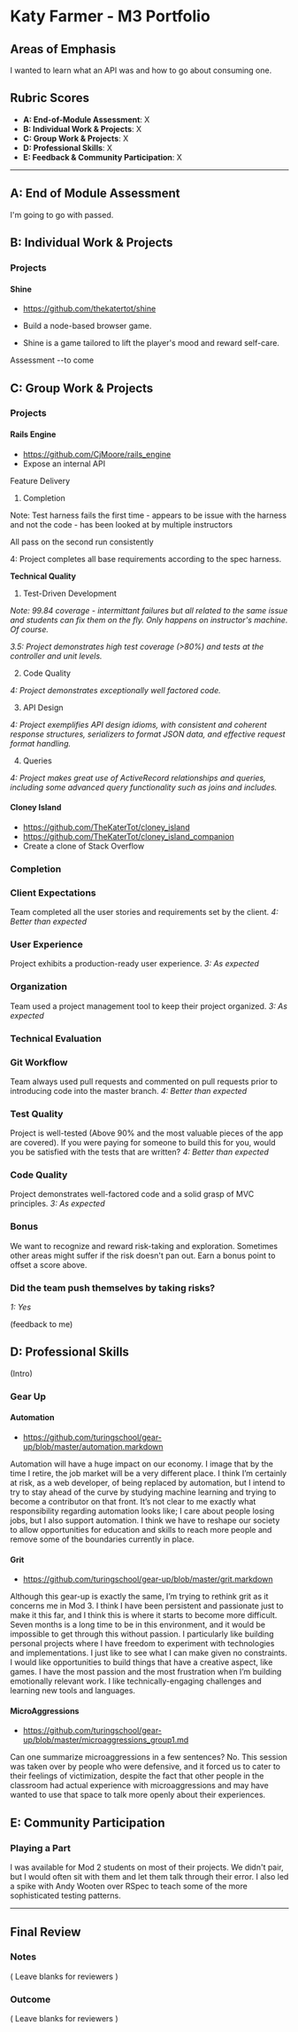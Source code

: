 # Katy Farmer - M3 Portfolio

## Areas of Emphasis

I wanted to learn what an API was and how to go about consuming one.

## Rubric Scores

* **A: End-of-Module Assessment**: X
* **B: Individual Work & Projects**: X
* **C: Group Work & Projects**: X
* **D: Professional Skills**: X
* **E: Feedback & Community Participation**: X

-----------------------

## A: End of Module Assessment

I'm going to go with passed.


## B: Individual Work & Projects
### Projects

#### Shine

* https://github.com/thekatertot/shine
* Build a node-based browser game.

* Shine is a game tailored to lift the player's mood and reward self-care.

Assessment --to come


## C: Group Work & Projects

### Projects

#### Rails Engine

* https://github.com/CjMoore/rails_engine
* Expose an internal API

Feature Delivery
1. Completion

Note: Test harness fails the first time - appears to be issue with the harness and not the code - has been looked at by multiple instructors

All pass on the second run consistently

4: Project completes all base requirements according to the spec harness.

**Technical Quality**

1. Test-Driven Development

  *Note: 99.84 coverage - intermittant failures but all related to the same issue and students can fix them on the fly. Only   happens on instructor's machine. Of course.*

  *3.5: Project demonstrates high test coverage (>80%) and tests at the controller and unit levels.*
  
2. Code Quality

  *4: Project demonstrates exceptionally well factored code.*
  
3. API Design

  *4: Project exemplifies API design idioms, with consistent and coherent response structures, serializers to format JSON data, and effective request format handling.*
  
4. Queries

  *4: Project makes great use of ActiveRecord relationships and queries, including some advanced query functionality such as      joins and includes.*


#### Cloney Island

* https://github.com/TheKaterTot/cloney_island
* https://github.com/TheKaterTot/cloney_island_companion
* Create a clone of Stack Overflow

### Completion

### Client Expectations

Team completed all the user stories and requirements set by the client.
*4: Better than expected*

### User Experience

Project exhibits a production-ready user experience.
*3: As expected*

### Organization

Team used a project management tool to keep their project organized.
*3: As expected*

### Technical Evaluation

### Git Workflow

Team always used pull requests and commented on pull requests prior to introducing code into the master branch.
*4: Better than expected*

### Test Quality

Project is well-tested (Above 90% and the most valuable pieces of the app are covered). If you were paying for someone to build this for you, would you be satisfied with the tests that are written?
*4: Better than expected*

### Code Quality

Project demonstrates well-factored code and a solid grasp of MVC principles.
*3: As expected*

### Bonus

We want to recognize and reward risk-taking and exploration. Sometimes other areas might suffer if the risk doesn't pan out. Earn a bonus point to offset a score above.

### Did the team push themselves by taking risks?
*1: Yes*

(feedback to me)

## D: Professional Skills
(Intro)

### Gear Up
#### Automation

* https://github.com/turingschool/gear-up/blob/master/automation.markdown

Automation will have a huge impact on our economy. I image that by the time I retire, the job market will be a very different place. I think I’m certainly at risk, as a web developer, of being replaced by automation, but I intend to try to stay ahead of the curve by studying machine learning and trying to become a contributor on that front. It’s not clear to me exactly what responsibility regarding automation looks like; I care about people losing jobs, but I also support automation. I think we have to reshape our society to allow opportunities for education and skills to reach more people and remove some of the boundaries currently in place.


#### Grit
* https://github.com/turingschool/gear-up/blob/master/grit.markdown

Although this gear-up is exactly the same, I’m trying to rethink grit as it concerns me in Mod 3. I think I have been persistent and passionate just to make it this far, and I think this is where it starts to become more difficult. Seven months is a long time to be in this environment, and it would be impossible to get through this without passion. I particularly like building personal projects where I have freedom to experiment with technologies and implementations. I just like to see what I can make given no constraints. I would like opportunities to build things that have a creative aspect, like games. I have the most passion and the most frustration when I’m building emotionally relevant work. I like technically-engaging challenges and learning new tools and languages.


#### MicroAggressions
* https://github.com/turingschool/gear-up/blob/master/microaggressions_group1.md

Can one summarize microaggressions in a few sentences? No. This session was taken over by people who were defensive, and it forced us to cater to their feelings of victimization, despite the fact that other people in the classroom had actual experience with microaggressions and may have wanted to use that space to talk more openly about their experiences.

## E: Community Participation

### Playing a Part

I was available for Mod 2 students on most of their projects. We didn't pair, but I would often sit with them and let them talk through their error. I also led a spike with Andy Wooten over RSpec to teach some of the more sophisticated testing patterns.

------------------

## Final Review

### Notes

( Leave blanks for reviewers )

### Outcome

( Leave blanks for reviewers )
